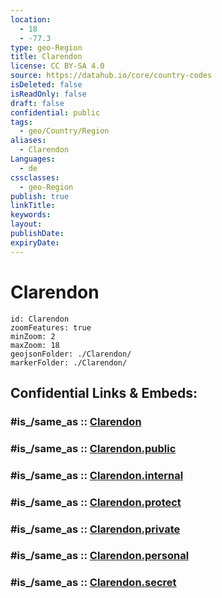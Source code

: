 ```yaml
---
location:
  - 18
  - -77.3
type: geo-Region
title: Clarendon
license: CC BY-SA 4.0
source: https://datahub.io/core/country-codes
isDeleted: false
isReadOnly: false
draft: false
confidential: public
tags:
  - geo/Country/Region
aliases:
  - Clarendon
Languages:
  - de
cssclasses:
  - geo-Region
publish: true
linkTitle:
keywords:
layout:
publishDate:
expiryDate:
---
```


# Clarendon

```leaflet
id: Clarendon
zoomFeatures: true 
minZoom: 2 
maxZoom: 18
geojsonFolder: ./Clarendon/
markerFolder: ./Clarendon/
```


## Confidential Links & Embeds: 

### #is_/same_as :: [Clarendon](/_Standards/Earth/Continent/America~Caribbean/Jamaica/Parishes~Jamaica/Clarendon.md) 

### #is_/same_as :: [Clarendon.public](/_public/Earth/Continent/America~Caribbean/Jamaica/Parishes~Jamaica/Clarendon.public.md) 

### #is_/same_as :: [Clarendon.internal](/_internal/Earth/Continent/America~Caribbean/Jamaica/Parishes~Jamaica/Clarendon.internal.md) 

### #is_/same_as :: [Clarendon.protect](/_protect/Earth/Continent/America~Caribbean/Jamaica/Parishes~Jamaica/Clarendon.protect.md) 

### #is_/same_as :: [Clarendon.private](/_private/Earth/Continent/America~Caribbean/Jamaica/Parishes~Jamaica/Clarendon.private.md) 

### #is_/same_as :: [Clarendon.personal](/_personal/Earth/Continent/America~Caribbean/Jamaica/Parishes~Jamaica/Clarendon.personal.md) 

### #is_/same_as :: [Clarendon.secret](/_secret/Earth/Continent/America~Caribbean/Jamaica/Parishes~Jamaica/Clarendon.secret.md)

